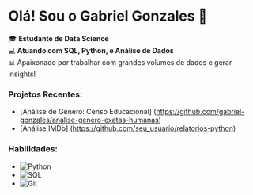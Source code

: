 # Olá! Sou o Gabriel Gonzales 👋

🎓 **Estudante de Data Science** <br>
💻 **Atuando com SQL, Python, e Análise de Dados** <br>
📊 Apaixonado por trabalhar com grandes volumes de dados e gerar insights!

### Projetos Recentes:

- [Análise de Gênero: Censo Educacional] (https://github.com/gabriel-gonzales/analise-genero-exatas-humanas)
- [Análise IMDb] (https://github.com/seu_usuario/relatorios-python)

### Habilidades:
- ![Python](https://img.shields.io/badge/-Python-blue)
- ![SQL](https://img.shields.io/badge/-SQL-brightgreen)
- ![Git](https://img.shields.io/badge/-Git-orange)
